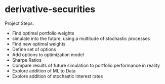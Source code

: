 # derivative-securities

Project Steps:
- Find optimal portfolio weights
- simulate into the future, using a multitude of stochastic processes
- Find new optimal weights
- Define set of options
- Add options to optimization model
- Sharpe Ratios
- Compare results of future simulation to portfolio performance in reality
- Explore addition of ML to Data
- Explore addition of stochastic interest rates

